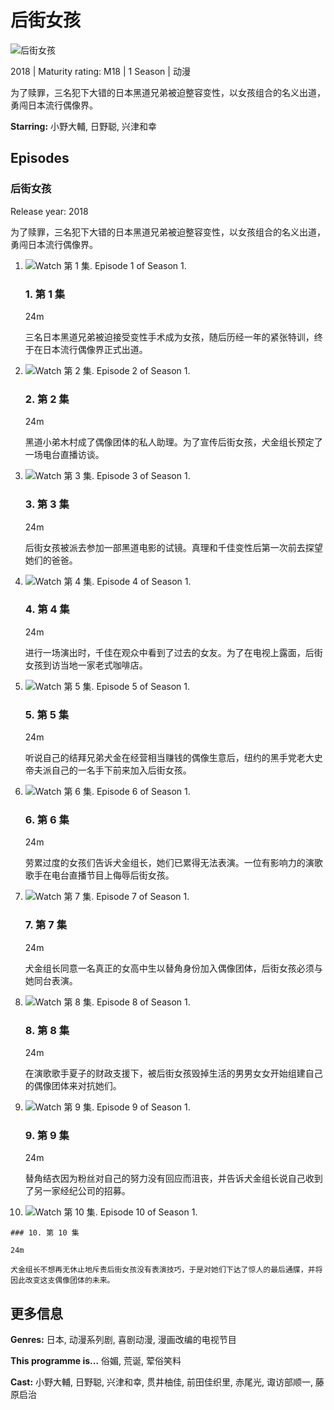 # 后街女孩

![后街女孩](https://occ-0-1340-1339.1.nflxso.net/dnm/api/v6/tx1O544a9T7n8Z_G12qaboulQQE/AAAABTv-8q__O51eC8Mq3NDm4yU6AnUni20gcAWwWxbdXfsK0itOOc04-cqVJm5GAwoUi0ZgtStFOA7srwMp10dX0M1RJISrz50Cbyx9rhZciuKSwgdkNjsH_ZyqavCuQkkF25SvlvYyCEHwKlAyEnCEuO7AiE8ysNRNAOFuV1YSTlHruVqr78vPdg.png?r=892)

2018 | Maturity rating: M18 | 1 Season | 动漫

为了赎罪，三名犯下大错的日本黑道兄弟被迫整容变性，以女孩组合的名义出道，勇闯日本流行偶像界。

**Starring:** 小野大輔, 日野聪, 兴津和幸

## Episodes

### 后街女孩

Release year: 2018

为了赎罪，三名犯下大错的日本黑道兄弟被迫整容变性，以女孩组合的名义出道，勇闯日本流行偶像界。

1.  ![Watch 第 1 集. Episode 1 of Season 1.](https://occ-0-1340-1339.1.nflxso.net/dnm/api/v6/9pS1daC2n6UGc3dUogvWIPMR_OU/AAAABel9MuZHqzrQsyT8lOZC4pGVZsKpEHWprly8Nk7VRz9k3__n0Lxg0fUiEOKipOtrfY4h0zW7Gimje8NrVbIahbZm3hhRinxd9MBrqX9zOpxnWwEfVEiGqvbF.jpg?r=7c5)
    
    ### 1. 第 1 集
    
    24m
    
    三名日本黑道兄弟被迫接受变性手术成为女孩，随后历经一年的紧张特训，终于在日本流行偶像界正式出道。
    
2.  ![Watch 第 2 集. Episode 2 of Season 1.](https://occ-0-1340-1339.1.nflxso.net/dnm/api/v6/9pS1daC2n6UGc3dUogvWIPMR_OU/AAAABaYIgRVqEhsRPeBCcRukr7YTWx5O_LWtTTy2bRxxqGAK2SXwyOyRPvpN5_DQ-PXDYTwlcmoqGnJucQh8dxp2hqK71krtaFpC9DDoNbwcCkbc8SpgWJ4GL5PP.jpg?r=4a9)
    
    ### 2. 第 2 集
    
    24m
    
    黑道小弟木村成了偶像团体的私人助理。为了宣传后街女孩，犬金组长预定了一场电台直播访谈。
    
3.  ![Watch 第 3 集. Episode 3 of Season 1.](https://occ-0-1340-1339.1.nflxso.net/dnm/api/v6/9pS1daC2n6UGc3dUogvWIPMR_OU/AAAABfO-IApKD0WyjiXNzyxU5_xwStl-k-kZa-aT1PvoGKu7BRvTZv7Zp8llZhPLw4rvKxGbirYxpS2rBoaTnltYimcOdBvds_gN2Djne-QZ8LUU4BvtprQc2dPx.jpg?r=7d3)
    
    ### 3. 第 3 集
    
    24m
    
    后街女孩被派去参加一部黑道电影的试镜。真理和千佳变性后第一次前去探望她们的爸爸。
    
4.  ![Watch 第 4 集. Episode 4 of Season 1.](https://occ-0-1340-1339.1.nflxso.net/dnm/api/v6/9pS1daC2n6UGc3dUogvWIPMR_OU/AAAABUY5DSm1kZSci8DL8cYLVCCWOcMXPiwPWwrw8l89T_ipVbqhJE8gC3QYWTJPVZcEN6GB11gv-nRjVRMUjlB-tpRYmD3LusPT9_ykcymKMibVozoQsq2QX1QY.jpg?r=581)
    
    ### 4. 第 4 集
    
    24m
    
    进行一场演出时，千佳在观众中看到了过去的女友。为了在电视上露面，后街女孩到访当地一家老式咖啡店。
    
5.  ![Watch 第 5 集. Episode 5 of Season 1.](https://occ-0-1340-1339.1.nflxso.net/dnm/api/v6/9pS1daC2n6UGc3dUogvWIPMR_OU/AAAABbpN5jQpRFOJHc8nSZf1gKOuJ7KQQooh-XU-YVHvxqRVCeJuvWEs5wRtgL9T-x44Y0DI6tmj2EjpE4jUM2oS8KO0tDT8WBCGRMDsrL71fpziTYXkQzKEhaqp.jpg?r=8c3)
    
    ### 5. 第 5 集
    
    24m
    
    听说自己的结拜兄弟犬金在经营相当赚钱的偶像生意后，纽约的黑手党老大史帝夫派自己的一名手下前来加入后街女孩。
    
6.  ![Watch 第 6 集. Episode 6 of Season 1.](https://occ-0-1340-1339.1.nflxso.net/dnm/api/v6/9pS1daC2n6UGc3dUogvWIPMR_OU/AAAABW59Y6AQt7BcLhUL8mT9upEtKoOrqALddxMzZOwF27C3Q8VZHMJ9mdfDoxdNd905GQsn7CEjSx11K_lFhL5Y-GdEFxR1qMQd6w_fKrTDsV0bFCE0y8EqICVs.jpg?r=742)
    
    ### 6. 第 6 集
    
    24m
    
    劳累过度的女孩们告诉犬金组长，她们已累得无法表演。一位有影响力的演歌歌手在电台直播节目上侮辱后街女孩。
    
7.  ![Watch 第 7 集. Episode 7 of Season 1.](https://occ-0-1340-1339.1.nflxso.net/dnm/api/v6/9pS1daC2n6UGc3dUogvWIPMR_OU/AAAABbjpZnSds2KxJT4l-1-U_a-ZkjIe65o3QoR9LshnizS_jvQWNOoPFTYz3togEeKheaweTClfjT1DhljzxeomcHoTnJE2co2MGdfeto2VpJS61GIbas4EZPpR.jpg?r=770)
    
    ### 7. 第 7 集
    
    24m
    
    犬金组长同意一名真正的女高中生以替角身份加入偶像团体，后街女孩必须与她同台表演。
    
8.  ![Watch 第 8 集. Episode 8 of Season 1.](https://occ-0-1340-1339.1.nflxso.net/dnm/api/v6/9pS1daC2n6UGc3dUogvWIPMR_OU/AAAABTWN4ImUOEbtlsTsXgXIS4cly4Yo8jdFvXS2p1c2NQLB2EM6qiB6X6GUHC6T0LzgiKeyMYu7EHLn08KeRgMZlQWyeqGr-CVVqnaxvTpkF__HCQHDq3t8Hzt3.jpg?r=2c9)
    
    ### 8. 第 8 集
    
    24m
    
    在演歌歌手夏子的财政支援下，被后街女孩毁掉生活的男男女女开始组建自己的偶像团体来对抗她们。
    
9.  ![Watch 第 9 集. Episode 9 of Season 1.](https://occ-0-1340-1339.1.nflxso.net/dnm/api/v6/9pS1daC2n6UGc3dUogvWIPMR_OU/AAAABSRXB0Tmm0Gh01yn4pJvp2tp7XWf_kdzAppZjXTOzDYVawKojqbKzOkECf647lt-SETEitxw8Zn7FoQrgnUPiKDYiokQNA0Oawo28eyQiQpU01De3cjn-WVq.jpg?r=609)
    
    ### 9. 第 9 集
    
    24m
    
    替角结衣因为粉丝对自己的努力没有回应而沮丧，并告诉犬金组长说自己收到了另一家经纪公司的招募。
    
10.  ![Watch 第 10 集. Episode 10 of Season 1.](https://occ-0-1340-1339.1.nflxso.net/dnm/api/v6/9pS1daC2n6UGc3dUogvWIPMR_OU/AAAABXeGpe15SP8THVejj_D1pj5LksN83QKA8CrzIQU9hE_N5Rn2U3vR4tpBlmGv_7mLVrfQcHg1VbcSnaAm4rKhbTlwyqhgbLI0sxJ2GyK4HoaYiedlgYiW8OIX.jpg?r=0de)
    
    ### 10. 第 10 集
    
    24m
    
    犬金组长不想再无休止地斥责后街女孩没有表演技巧，于是对她们下达了惊人的最后通牒，并将因此改变这支偶像团体的未来。
    

## 更多信息

**Genres:** 日本, 动漫系列剧, 喜剧动漫, 漫画改编的电视节目

**This programme is...** 俗媚, 荒诞, 荤俗笑料

**Cast:** 小野大輔, 日野聪, 兴津和幸, 贯井柚佳, 前田佳织里, 赤尾光, 诹访部顺一, 藤原启治
